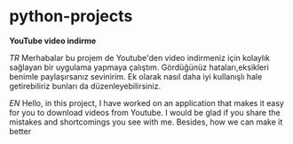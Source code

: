 # python-projects

**YouTube video indirme**

*TR*
Merhabalar bu projem de Youtube'den video indirmeniz için kolaylık sağlayan bir uygulama yapmaya çalıştım. Gördüğünüz hataları,eksikleri benimle paylaşırsanız sevinirim.
Ek olarak nasıl daha iyi kullanışlı hale getirebiliriz bunları da düzenleyebilirsiniz.

*EN*
Hello, in this project, I have worked on an application that makes it easy for you to download videos from Youtube. I would be glad if you share the mistakes and shortcomings you see with me.
Besides, how we can make it better 
